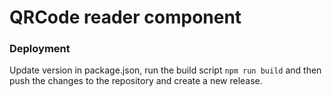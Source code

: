 # QRCode reader component

### Deployment

Update version in package.json, run the build script `npm run build` and then push the changes to the repository and create a new release.